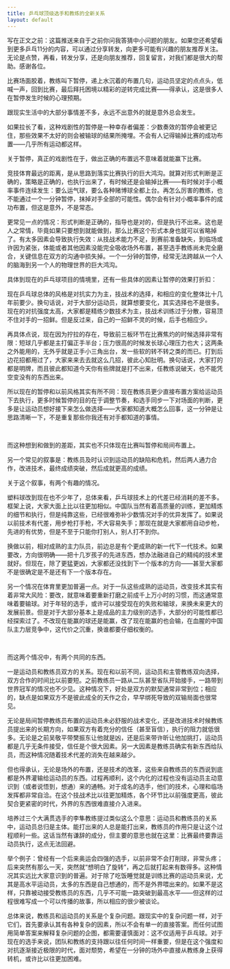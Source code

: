 ```yaml
---
title: 乒乓球顶级选手和教练的全新关系
layout: default
---
```


写在正文之前：这篇推送来自于之前你问我答猜中小问题的朋友。如果您还希望看到更多乒乓11分的内容，可以通过分享转发，向更多可能有兴趣的朋友推荐关注。无论是点赞，再看，转发分享，还是向朋友推荐，回复留言，对我们都是很大的帮助。感谢各位。

比赛场面胶着，教练叫下暂停，递上水沉着的布置几句，运动员坚定的点点头，低喊一声，回到比赛，最后拜托困境以精彩的逆转完成比赛——得承认，这是很多人在暂停发生时候的心理预期。

跟现实生活中的大部分事情差不多，永远不出意外的就是意外总会发生。

如果拉长了看，这种戏剧性的暂停是一种幸存者偏差：少数奏效的暂停会被更记住，那些效果不太好的则会被输球的结果所掩埋。不会有人记得输掉比赛的成功布置——几乎所有运动都这样。

关于暂停，真正的戏剧性在于，做出正确的布置远不意味着就能赢下比赛。

竞技体育最远的距离，是从思路到落实比赛执行的巨大鸿沟。就算对形式判断是正确的，策略是正确的，也执行出来了，有时候还是会输掉比赛——有时候对手小概率事件连续发生：要么运气球，要么各种赌博球全都上台。再怎么厉害的教练，也不能通过一个一分钟暂停，抹掉对手全部的可能性。偶尔会有针对小概率事件的成功布置，但这是意外，不是常态。

更常见一点的情况：形式判断是正确的，指导也是对的，但是执行不出来。这也是人之常情，毕竟如果只要想到就能做到，那么比赛这个形式本身也就可以省略掉了。有太多因素会导致执行失效：从技战术能力不足，到赛前准备缺失，到临场或许因为紧张，体能或者其他因素没能完全吸收场外布置，甚至选手教练尚未完全磨合，关键信息在双方的沟通中损失掉。一个一分钟的暂停，经常无法跨越从一个人的脑海到另一个人的物理世界的巨大鸿沟。

具体到现在的乒乓球项目的情境里，还有一些具体的因素让暂停的效果打折扣：

现在乒乓球总体的风格是对抗实力为主，技战术的选择，和相应的变化整体比十几年前要少。换句话说，对于大部分运动员，就算想要变化，其实选择也不是很多。现在的对抗强度太高，大家都是精练少数技术为主，技战术训练过于分散，容易顶不住对手的一招鲜。但是反过来，自己的一招鲜不灵的时候，后手也相应少。

再具体点说，现在因为拧拉的存在，导致前三板环节在比赛焦灼的时候选择非常有限：短球几乎都是主打偏正手半台；压力很高的时候发长球心理压力也大；这两条之外能用的，无外乎就是正手小三角出台，发一些软的转不转之类的而已。打到后边花招都用过了，大家来来去去就这么几招，彼此心知肚明。换句话说，大家打的都是明牌，而且彼此都知道今天你有些牌就是打不出来，任教练说破天，也不能凭空变没有的东西出来。

所以现在的暂停和以前风格其实有所不同：现在教练员更少直接布置方案给运动员下去执行，更多时候暂停的目的在于调整节奏，和选手同步一下对场面的判断，更多是让运动员想好接下来怎么做选择——大家都知道大概怎么回事，这一分钟是让思路清晰一下，不是重复那些你我还有对手都知道的事情。

<br>

而这种想到和做到的差距，其实也不只体现在比赛叫暂停和局间布置上。

另一个常见的叙事是：教练员及时认识到运动员的缺陷和危机，然后两人通力合作，改进技术，最终成绩突破，然后成就更高的成绩。

关于这个叙事，有两个有趣的情况。

塑料球改到现在也不少年了，总体来看，乒乓球技术上的代差已经消耗的差不多。框架上说，大家大面上比以往更加相似。中国队当然有着高质量的训练，更加精炼的细节和执行，但是纯靠这些，已经很难弥补少数情况对手的优异发挥了。如果说以前技术有代差，用步枪打手枪，不大容易失手；那现在就是大家都用自动步枪，先进的有优势，但是不至于只能你打别人，别人打不到你。

换做以前，相对成熟的主力队员，前边总是有个更成熟的新一代下一代技术。如果要改，方向很明确——把十几岁孩子的先进东西，想办法融进自己的精纯的技术里就好。但现在，除了更猛更凶，大家都还没找到下一个版本的方向——甚至大家都不是很确定是不是还有下一个版本存在。

另一个情况在体育里更加普遍一点。对于一队这些成熟的运动员，改变技术其实有着非常大风险：要改，就意味着要重新打磨之前成千上万小时的习惯，而这通常意味着要输球。对于年轻的选手，或许可以接受现在的失败和输球，来换未来更大的发展前景。但是对于大部分基本上是成品的主力级别的选手，大部分的可能性都已经探索过了。不改现在能赢的球还是能赢，改了现在能赢的也会输，在血腥的中国队主力层竞争中，这代价之沉重，换谁都要仔细权衡的。

<br>

而这两个情况中，有两个共同的东西。

一是运动员和教练员双方的关系。现在和以前不同，运动员和主管教练双向选择，双方合作的时间比以前要短。之前教练员一路从二队甚至省队开始接手，一路带到世界冠军的情况也不少见。这种情况下，好处是双方的默契通常非常到位；相应的，缺点是如果双方不是彼此成全的天作之合，早早绑死导致的双输局面也很常见。

无论是局间暂停教练员布置的运动员未必舒服的战术变化，还是改进技术时候教练员提出来的长期方向，如果双方有着充分的信任（甚至盲信），执行的阻力就低很多。无论是之前吴敬平带樊振东让他就是凶，还是后来带许昕让他加挑打，运动员都是几乎无条件接受，信任是个很大因素。另一大因素是教练员确实有新东西给队员，而这种情况随着技术代差的消失在越来越少。

但也得承认，无论是场外的布置，还是技术的改革，这些来自教练员的东西说到底都是外界灌输给运动员的东西。过程再顺利，这个内化的过程也没有运动员主动意识到（或者说悟到，想通）来的通畅。对于成名的选手，他们的技术，心理和临场发挥都非常自洽。在这个技战术比以往更加精炼，各个环节比以前强度更高，彼此契合更紧密的时代，外界的东西很难直接介入进来。

培养过三个大满贯选手的李隼教练提过类似这么个意思：运动员和教练员的关系中，运动员总归是主体。能打出来的人总是能打出来，教练员的作用只是让这个过程顺利一些。这话当然有谦辞的成分，但主要的意思也就在这里：比赛最终要靠运动员执行，这点无法回避。

举个例子：曾经有一个后来奥运会四强的选手，以前非常不会打削球，非常头疼；后来突然有那么一天，突然就“想明白了旋转”，再之后就打起来有数得多。这种情况其实远比大家意识到的普遍。对于除了吃饭睡觉就是训练比赛的运动员来说，尤其是高水平运动员，太多的东西是自己想通的，而不是外界喂出来的。如果不是这样，只靠被动接受教练员的东西，几乎不可能一路突破到最高水平——但这样的过程很难写成一个可以传播的故事，所以相应的很少被谈论。

总体来说，教练员和运动员的关系是个复杂问题。跟现实中的复杂问题一样，对于它们，首先要承认其有各种复杂的因素，所以不会有单一的直接答案。而任何试图用简单答案来解释复杂问题的企图，都需要谨慎面对：这不仅适用于乒乓球。对于现在的选手来说，团队和教练的支持跟以往任何时间一样重要，但是在这个强度和对抗逐渐接近极限的时代，面对颓势，希望在一分钟的场外中直接从教练身上获得转机，或许比以往更加困难。